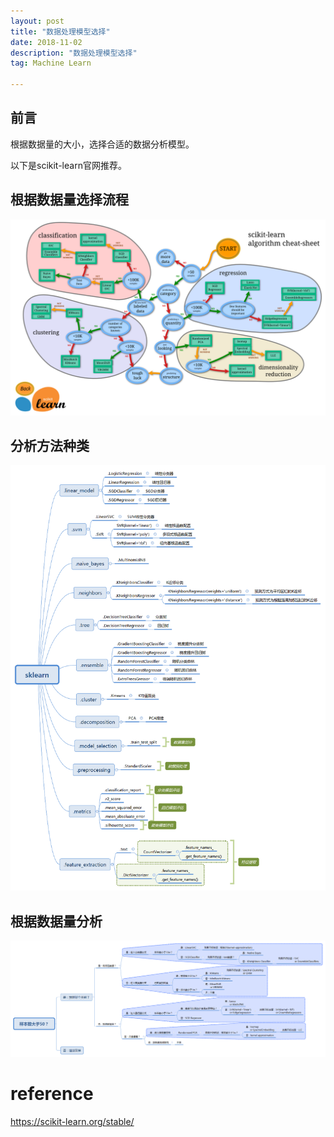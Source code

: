 ```yaml
---
layout: post
title: "数据处理模型选择"
date: 2018-11-02
description: "数据处理模型选择"
tag: Machine Learn

---
```


## 前言

根据数据量的大小，选择合适的数据分析模型。

以下是scikit-learn官网推荐。

## 根据数据量选择流程

![png](/images/posts/ml/数据处理模型选择1.png)


## 分析方法种类

![png](/images/posts/ml/数据处理模型选择2.png)

## 根据数据量分析

![png](/images/posts/ml/数据处理模型选择3.png)


# reference

https://scikit-learn.org/stable/
